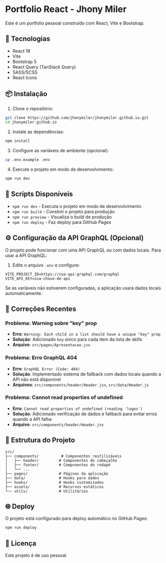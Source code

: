 # Portfolio React - Jhony Miler

Este é um portfolio pessoal construído com React, Vite e Bootstrap.

## 🚀 Tecnologias

- React 18
- Vite
- Bootstrap 5
- React Query (TanStack Query)
- SASS/SCSS
- React Icons

## 📦 Instalação

1. Clone o repositório:
```bash
git clone https://github.com/jhonymiler/jhonymiler.github.io.git
cd jhonymiler.github.io
```

2. Instale as dependências:
```bash
npm install
```

3. Configure as variáveis de ambiente (opcional):
```bash
cp .env.example .env
```

4. Execute o projeto em modo de desenvolvimento:
```bash
npm run dev
```

## 🔧 Scripts Disponíveis

- `npm run dev` - Executa o projeto em modo de desenvolvimento
- `npm run build` - Constrói o projeto para produção
- `npm run preview` - Visualiza o build de produção
- `npm run deploy` - Faz deploy para GitHub Pages

## ⚙️ Configuração da API GraphQL (Opcional)

O projeto pode funcionar com uma API GraphQL ou com dados locais. Para usar a API GraphQL:

1. Edite o arquivo `.env` e configure:
```env
VITE_PROJECT_ID=https://sua-api-graphql.com/graphql
VITE_API_KEY=sua-chave-de-api
```

Se as variáveis não estiverem configuradas, a aplicação usará dados locais automaticamente.

## 🐛 Correções Recentes

### Problema: Warning sobre "key" prop
- **Erro**: `Warning: Each child in a list should have a unique "key" prop`
- **Solução**: Adicionado `key` único para cada item da lista de skills
- **Arquivo**: `src/pages/Apresentacao.jsx`

### Problema: Erro GraphQL 404
- **Erro**: `GraphQL Error (Code: 404)`
- **Solução**: Implementado sistema de fallback com dados locais quando a API não está disponível
- **Arquivos**: `src/components/header/Header.jsx`, `src/data/Header.js`

### Problema: Cannot read properties of undefined
- **Erro**: `Cannot read properties of undefined (reading 'logos')`
- **Solução**: Adicionado verificação de dados e fallback para evitar erros quando a API falha
- **Arquivo**: `src/components/header/Header.jsx`

## 📁 Estrutura do Projeto

```
src/
├── components/          # Componentes reutilizáveis
│   ├── header/         # Componentes do cabeçalho
│   ├── footer/         # Componentes do rodapé
│   └── ...
├── pages/              # Páginas da aplicação
├── data/               # Hooks para dados
├── hooks/              # Hooks customizados
├── assets/             # Recursos estáticos
└── utils/              # Utilitários
```

## 🌐 Deploy

O projeto está configurado para deploy automático no GitHub Pages:

```bash
npm run deploy
```

## 📄 Licença

Este projeto é de uso pessoal.
